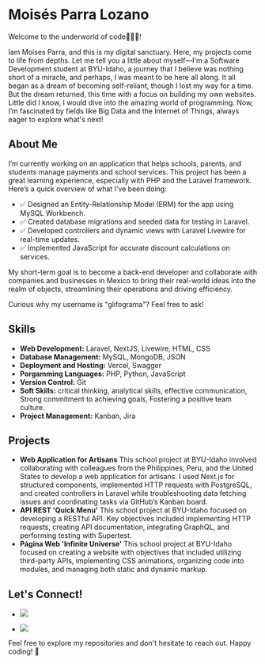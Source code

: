 # Moisés Parra Lozano

Welcome to the underworld of code👾👨‍💻! 

Iam Moises Parra, and this is my digital sanctuary. Here, my projects come to life from depths. Let me tell you a little about myself—I'm a Software Development student at BYU-Idaho, a journey that I believe was nothing short of a miracle, and perhaps, I was meant to be here all along. It all began as a dream of becoming self-reliant, though I lost my way for a time. But the dream returned, this time with a focus on building my own websites. Little did I know, I would dive into the amazing world of programming. Now, I’m fascinated by fields like Big Data and the Internet of Things, always eager to explore what's next!

## About Me
I’m currently working on an application that helps schools, parents, and students manage payments and school services. This project has been a great learning experience, especially with PHP and the Laravel framework. Here’s a quick overview of what I’ve been doing:

- ✅ Designed an Entity-Relationship Model (ERM) for the app using MySQL Workbench.
- ✅ Created database migrations and seeded data for testing in Laravel.
- ✅ Developed controllers and dynamic views with Laravel Livewire for real-time updates.
- ✅ Implemented JavaScript for accurate discount calculations on services.

My short-term goal is to become a back-end developer and collaborate with companies and businesses in Mexico to bring their real-world ideas into the realm of objects, streamlining their operations and driving efficiency.

Curious why my username is "glifograma"? Feel free to ask!

## Skills
- **Web Development:** Laravel, NextJS, Livewire, HTML, CSS
- **Database Management:** MySQL, MongoDB, JSON
- **Deployment and Hosting:** Vercel, Swagger
- **Porgamming Languages:** PHP, Python, JavaScript
- **Version Control:** Git
- **Soft Skills:** critical thinking, analytical skills, effective communication, Strong commitment to achieving goals, Fostering a positive team culture.
- **Project Management:** Kanban, Jira


## Projects

- **Web Application for Artisans**
This school project at BYU-Idaho involved collaborating with colleagues from the Philippines, Peru, and the United States to develop a web application for artisans. I used Next.js for structured components, implemented HTTP requests with PostgreSQL, and created controllers in Laravel while troubleshooting data fetching issues and coordinating tasks via GitHub’s Kanban board.
- **API REST 'Quick Menu'**
This school project at BYU-Idaho focused on developing a RESTful API. Key objectives included implementing HTTP requests, creating API documentation, integrating GraphQL, and performing testing with Supertest.
- **Página Web 'Infinite Universe'**
This school project at BYU-Idaho focused on creating a website with objectives that included utilizing third-party APIs, implementing CSS animations, organizing code into modules, and managing both static and dynamic markup.

## Let's Connect!

- [![](https://img.shields.io/badge/LinkedIn-blue?style=for-the-badge&logo=linkedin&logoColor=white)](https://www.linkedin.com/in/moises-parra-lozano)

- [![](https://img.shields.io/badge/Contact_Me_in_the_Infernal_World_of_Code-blue?style=for-the-badge&logo=gmail&logoColor=white)](mailto:moisesparra82@hotmail.com)


Feel free to explore my repositories and don't hesitate to reach out. Happy coding! 🚀
